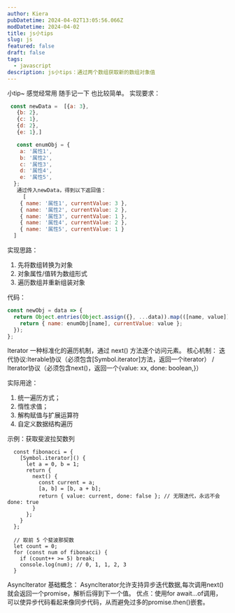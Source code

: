 ```yaml
---
author: Kiera
pubDatetime: 2024-04-02T13:05:56.066Z
modDatetime: 2024-04-02
title: js小tips
slug: js
featured: false
draft: false
tags:
  - javascript
description: js小tips：通过两个数组获取新的数组对象值
---
```


小tip~ 感觉经常用 随手记一下 也比较简单。
实现要求：

```javascript
 const newData =  [{a: 3},
   {b: 2},
   {c: 1},
   {d: 2},
   {e: 1},]

   const enumObj = {
    a: '属性1',
    b: '属性2',
    c: '属性3',
    d: '属性4',
    e: '属性5',
  };
   通过传入newData，得到以下返回值：
     [
    { name: '属性1', currentValue: 3 },
    { name: '属性2', currentValue: 2 },
    { name: '属性3', currentValue: 1 },
    { name: '属性4', currentValue: 2 },
    { name: '属性5', currentValue: 1 }
  ]

```

实现思路：

1.  先将数组转换为对象
2.  对象属性/值转为数组形式
3.  遍历数组并重新组装对象

代码：

```javascript
const newObj = data => {
  return Object.entries(Object.assign({}, ...data)).map(([name, value]) => {
    return { name: enumObj[name], currentValue: value };
  });
};
```

Iterator
一种标准化的遍历机制，通过 next() 方法逐个访问元素。
核心机制：
迭代协议:Iterable协议（必须包含[Symbol.iterator]方法，返回一个iterator） / Iterator协议（必须包含next()，返回一个{value: xx, done: boolean,}）

实际用途：

1. 统一遍历方式；
2. 惰性求值；
3. 解构赋值与扩展运算符
4. 自定义数据结构遍历

示例：获取斐波拉契数列

```
  const fibonacci = {
    [Symbol.iterator]() {
      let a = 0, b = 1;
      return {
        next() {
          const current = a;
          [a, b] = [b, a + b];
          return { value: current, done: false }; // 无限迭代，永远不会 done: true
        }
      };
    }
  };

  // 取前 5 个斐波那契数
  let count = 0;
  for (const num of fibonacci) {
    if (count++ >= 5) break;
    console.log(num); // 0, 1, 1, 2, 3
  }
```

AsyncIterator
基础概念： AsyncIterator允许支持异步迭代数据,每次调用next()就会返回一个promise，解析后得到下一个值。
优点：使用for await...of调用，可以使异步代码看起来像同步代码，从而避免过多的promise.then()嵌套。

